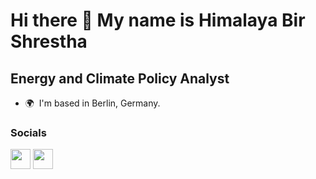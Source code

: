 Hi there 👋 My name is Himalaya Bir Shrestha
======================================

Energy and Climate Policy Analyst
---------------------------------

* 🌍  I'm based in Berlin, Germany.

### Socials

<p align="left"> <a href="https://www.github.com/hbshrestha" target="_blank" rel="noreferrer"><img src="https://raw.githubusercontent.com/danielcranney/readme-generator/main/public/icons/socials/github.svg" width="32" height="32" /></a> <a href="http://www.medium.com/@himalaya.birshrestha" target="_blank" rel="noreferrer"><img src="https://raw.githubusercontent.com/danielcranney/readme-generator/main/public/icons/socials/medium.svg" width="32" height="32" /></a></p>

